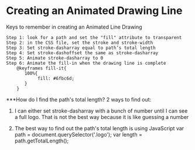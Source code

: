 # Creating an Animated Drawing Line

Keys to remember in creating an Animated Line Drawing

	Step 1: look for a path and set the "fill" attribute to transparent
	Step 2: in the CSS file, set the stroke and stroke-width
	Step 3: Set stroke-dasharray equal to path’s total length
	Step 4: Set stroke-dashoffset the same as stroke-dasharray
	Step 5: Animate stroke-dasharray to 0
	Step 6: Animate the fill-in when the drawing line is complete 
		@keyframes fill-it{
  	   	   100%{
    			fill: #6fbc6d;
  	   	   }
		}
 

***How do I find the path's total length?
2 ways to find out:

1) I can either set stroke-dasharray with a bunch of number until I can see a full logo. That is not the best way because it is like guessing a number

2) The best way to find out the path's total length is using JavaScript
	var path = document.querySelector('.logo');
	var length = path.getTotalLength();




 
